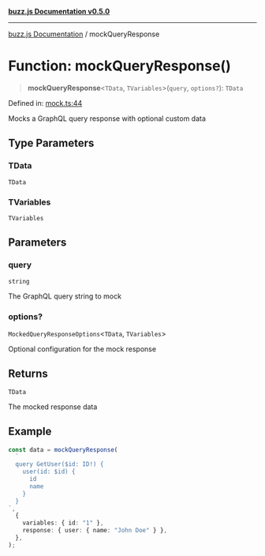 [**buzz.js Documentation v0.5.0**](../README.md)

---

[buzz.js Documentation](../README.md) / mockQueryResponse

# Function: mockQueryResponse()

> **mockQueryResponse**\<`TData`, `TVariables`\>(`query`, `options?`): `TData`

Defined in: [mock.ts:44](https://github.com/Flatbook/buzz.js/blob/0bcb7dd776d01f1a717e3ab8b76084d265a535bd/src/mock.ts#L44)

Mocks a GraphQL query response with optional custom data

## Type Parameters

### TData

`TData`

### TVariables

`TVariables`

## Parameters

### query

`string`

The GraphQL query string to mock

### options?

`MockedQueryResponseOptions`\<`TData`, `TVariables`\>

Optional configuration for the mock response

## Returns

`TData`

The mocked response data

## Example

```typescript
const data = mockQueryResponse(
  `
  query GetUser($id: ID!) {
    user(id: $id) {
      id
      name
    }
  }
`,
  {
    variables: { id: "1" },
    response: { user: { name: "John Doe" } },
  },
);
```
